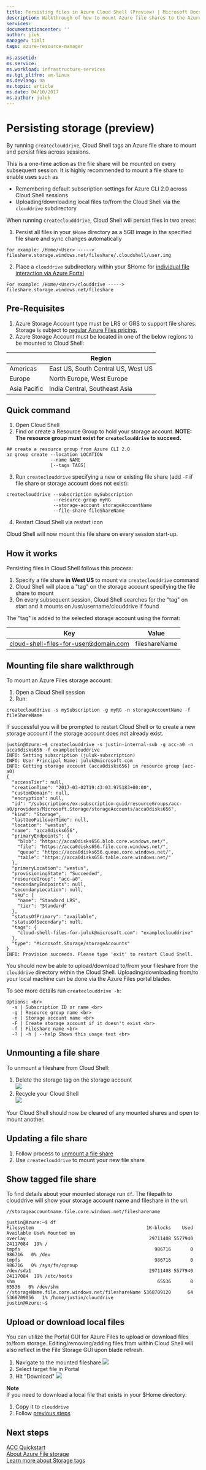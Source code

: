 ```yaml
---
title: Persisting files in Azure Cloud Shell (Preview) | Microsoft Docs
description: Walkthrough of how to mount Azure file shares to the Azure Cloud Shell.
services: 
documentationcenter: ''
author: jluk
manager: timlt
tags: azure-resource-manager
 
ms.assetid: 
ms.service: 
ms.workload: infrastructure-services
ms.tgt_pltfrm: vm-linux
ms.devlang: na
ms.topic: article
ms.date: 04/10/2017
ms.author: juluk
---
```


# Persisting storage (preview)
By running `createclouddrive`, Cloud Shell tags an Azure file share to mount and persist files across sessions. 

This is a one-time action as the file share will be mounted on every subsequent session. It is highly recommended to mount a file share to enable uses such as
* Remembering default subscription settings for Azure CLI 2.0 across Cloud Shell sessions
* Uploading/downloading local files to/from the Cloud Shell via the `clouddrive` subdirectory

When running `createcloudddrive`, Cloud Shell will persist files in two areas:
1. Persist all files in your `$Home` directory as a 5GB image in the specified file share and sync changes automatically <br>

```
For example: /Home/<User> -----> fileshare.storage.windows.net/fileshare/.cloudshell/user.img
 ```

2. Place a `clouddrive` subdirectory within your $Home for [individual file interaction via Azure Portal](#upload-or-download-local-files) <br>

```
For example: /Home/<User>/clouddrive -----> fileshare.storage.windows.net/fileshare
```

## Pre-Requisites
1. Azure Storage Account type must be LRS or GRS to support file shares. Storage is subject to [regular Azure Files pricing.](https://azure.microsoft.com/en-us/pricing/details/storage/files/)
2. Azure Storage Account must be located in one of the below regions to be mounted to Cloud Shell:

||Region|
|---|---|
|Americas|East US, South Central US, West US|
|Europe|North Europe, West Europe|
|Asia Pacific|India Central, Southeast Asia|

## Quick command
1. Open Cloud Shell
2. Find or create a Resource Group to hold your storage account. **NOTE: The resource group must exist for `createclouddrive` to succeed.**
```
## create a resource group from Azure CLI 2.0
az group create --location LOCATION
                --name NAME
                [--tags TAGS]
```
3. Run `createclouddrive` specifying a new or existing file share (add `-F` if file share or storage account does not exist):
```
createclouddrive --subscription mySubscription
                 --resource-group myRG
                 --storage-account storageAccountName
                 --file-share fileShareName
```
4. Restart Cloud Shell via restart icon

Cloud Shell will now mount this file share on every session start-up.

## How it works
Persisting files in Cloud Shell follows this process: <br>
1. Specify a file share **in West US** to mount via `createclouddrive` command
2. Cloud Shell will place a "tag" on the storage account specifying the file share to mount
3. On every subsequent session, Cloud Shell searches for the "tag" on start and it mounts on /usr/username/clouddrive if found

The "tag" is added to the selected storage account using the format: <br>

| Key | Value |
|:-------------:|:-------------:|
|cloud-shell-files-for-user@domain.com|fileshareName|

## Mounting file share walkthrough
To mount an Azure Files storage account: <br>
1. Open a Cloud Shell session <br>
2. Run: <br>

```
createclouddrive -s mySubscription -g myRG -n storageAccountName -f fileShareName
```

If successful you will be prompted to restart Cloud Shell or to create a new storage account if the storage account does not already exist.

```
justin@Azure:~$ createclouddrive -s justin-internal-sub -g acc-a0 -n acca0disks656 -f exampleclouddrive
INFO: Setting subscription (juluk-subscription)
INFO: User Principal Name: juluk@microsoft.com
INFO: Getting storage account (acca0disks656) in resource group (acc-a0)
{
  "accessTier": null,
  "creationTime": "2017-03-02T19:43:03.975183+00:00",
  "customDomain": null,
  "encryption": null,
  "id": "/subscriptions/ex-subscription-guid/resourceGroups/acc-a0/providers/Microsoft.Storage/storageAccounts/acca0disks656",
  "kind": "Storage",
  "lastGeoFailoverTime": null,
  "location": "westus",
  "name": "acca0disks656",
  "primaryEndpoints": {
    "blob": "https://acca0disks656.blob.core.windows.net/",
    "file": "https://acca0disks656.file.core.windows.net/",
    "queue": "https://acca0disks656.queue.core.windows.net/",
    "table": "https://acca0disks656.table.core.windows.net/"
  },
  "primaryLocation": "westus",
  "provisioningState": "Succeeded",
  "resourceGroup": "acc-a0",
  "secondaryEndpoints": null,
  "secondaryLocation": null,
  "sku": {
    "name": "Standard_LRS",
    "tier": "Standard"
  },
  "statusOfPrimary": "available",
  "statusOfSecondary": null,
  "tags": {
    "cloud-shell-files-for-juluk@microsoft.com": "exampleclouddrive"
  },
  "type": "Microsoft.Storage/storageAccounts"
}
INFO: Provision succeeds. Please type 'exit' to restart Cloud Shell.
```

You should now be able to upload/download to/from your fileshare from the `clouddrive` directory within the Cloud Shell.
Uploading/downloading from/to your local machine can be done via the Azure Files portal blades.

To see more details run `createclouddrive -h`: <br>
```
Options: <br>
  -s | Subscription ID or name <br>
  -g | Resource group name <br>
  -n | Storage account name <br>
  -F | Create storage account if it doesn't exist <br>
  -f | Fileshare name <br>
  -? | -h | --help Shows this usage text <br>
```
## Unmounting a file share
To unmount a fileshare from Cloud Shell:
1. Delete the storage tag on the storage account <br>
![](media/unmount-storage.png)
2. Recycle your Cloud Shell <br>
![](media/recycle-icon.png)

Your Cloud Shell should now be cleared of any mounted shares and open to mount another.

## Updating a file share
1. Follow process to [unmount a file share](#unmounting-a-file-share)
2. Use `createclouddrive` to mount your new file share

## Show tagged file share
To find details about your mounted storage run `df`. The filepath to clouddrive will show your storage account name and fileshare in the url.

`//storageaccountname.file.core.windows.net/filesharename`

```
justin@Azure:~$ df
Filesystem                                         1K-blocks    Used  Available Use% Mounted on
overlay                                             29711408 5577940   24117084  19% /
tmpfs                                                 986716       0     986716   0% /dev
tmpfs                                                 986716       0     986716   0% /sys/fs/cgroup
/dev/sda1                                           29711408 5577940   24117084  19% /etc/hosts
shm                                                    65536       0      65536   0% /dev/shm
//storageName.file.core.windows.net/fileshareName 5368709120      64 5368709056   1% /home/justin/clouddrive
justin@Azure:~$
```

## Upload or download local files
You can utilize the Portal GUI for Azure Files to upload or download files to/from storage.
Editing/removing/adding files from within Cloud Shell will also reflect in the File Storage GUI upon blade refresh.

1. Navigate to the mounted fileshare
![](media/touch-txt-storage.png)
2. Select target file in Portal
3. Hit "Download"
![](media/download-storage.png)

**Note** <br>
If you need to download a local file that exists in your $Home directory:
1. Copy it to `clouddrive` <br>
2. Follow [previous steps](#upload-or-download-local-files) <br>

## Next steps
[ACC Quickstart](acc-quickstart.md) <br>
[About Azure File storage](https://docs.microsoft.com/azure/storage/storage-introduction#file-storage) <br>
[Learn more about Storage tags](https://docs.microsoft.com/azure/azure-resource-manager/resource-group-using-tags) <br>